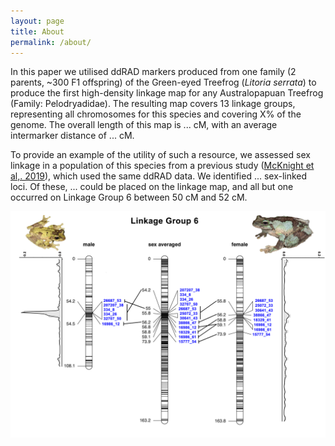 ```yaml
---
layout: page
title: About
permalink: /about/
---
```


In this paper we utilised ddRAD markers produced from one family (2 parents, ~300 F1 offspring) of the Green-eyed Treefrog (*Litoria serrata*) to produce the first high-density linkage map for any Australopapuan Treefrog (Family: Pelodryadidae). The resulting map covers 13 linkage groups, representing all chromosomes for this species and covering X% of the genome. The overall length of this map is ... cM, with an average intermarker distance of ... cM.

To provide an example of the utility of such a resource, we assessed sex linkage in a population of this species from a previous study ([McKnight et al,. 2019](https://doi.org/10.1111/mec.15108)), which used the same ddRAD data. We identified ... sex-linked loci. Of these, ... could be placed on the linkage map, and all but one occurred on Linkage Group 6 between 50 cM and 52 cM.

![GraphicalAbstract](graphical_abstract.png)